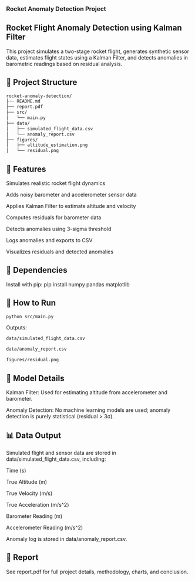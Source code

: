 ### Rocket Anomaly Detection Project
## Rocket Flight Anomaly Detection using Kalman Filter

This project simulates a two-stage rocket flight, generates synthetic sensor data, estimates flight states using a Kalman Filter, and detects anomalies in barometric readings based on residual analysis.

## 📁 Project Structure
```bash
rocket-anomaly-detection/
├── README.md
├── report.pdf
├── src/
│   └── main.py
├── data/
│   ├── simulated_flight_data.csv
│   └── anomaly_report.csv
├── figures/
│   ├── altitude_estimation.png
│   └── residual.png

```
## 🚀 Features

Simulates realistic rocket flight dynamics

Adds noisy barometer and accelerometer sensor data

Applies Kalman Filter to estimate altitude and velocity

Computes residuals for barometer data

Detects anomalies using 3-sigma threshold

Logs anomalies and exports to CSV

Visualizes residuals and detected anomalies

## 🧪 Dependencies

Install with pip:
    pip install numpy pandas matplotlib

## 📝 How to Run
```bash
python src/main.py
```
Outputs:
```bash
data/simulated_flight_data.csv

data/anomaly_report.csv

figures/residual.png
```
## 🤖 Model Details

Kalman Filter: Used for estimating altitude from accelerometer and barometer.

Anomaly Detection: No machine learning models are used; anomaly detection is purely statistical (residual > 3σ).

## 📊 Data Output

Simulated flight and sensor data are stored in data/simulated_flight_data.csv, including:

Time (s)

True Altitude (m)

True Velocity (m/s)

True Acceleration (m/s^2)

Barometer Reading (m)

Accelerometer Reading (m/s^2)

Anomaly log is stored in data/anomaly_report.csv.

## 📄 Report

See report.pdf for full project details, methodology, charts, and conclusion.
